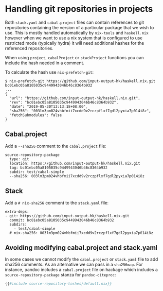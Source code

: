 # Handling git repositories in projects

Both `stack.yaml` and `cabal.project` files can contain references
to git repositories containing the version of a particular package
that we wish to use.  This is mostly handled automatically by
`nix-tools` and `haskell.nix` however when we want to use a nix
system that is configured to use restricted mode (typically hydra)
it will need additional hashes for the referenced repositories.

When using `project`, `cabalProject` or `stackProject` functions
you can include the hash needed in a comment.

To calculate the hash use `nix-prefetch-git`:

```
$ nix-prefetch-git https://github.com/input-output-hk/haskell.nix.git bc01ebc05a8105035c9449943046b46c8364b932
...
{
  "url": "https://github.com/input-output-hk/haskell.nix.git",
  "rev": "bc01ebc05a8105035c9449943046b46c8364b932",
  "date": "2019-05-30T13:13:18+08:00",
  "sha256": "003lm3pm024vhbfmii7xcdd9v2rczpflxf7gdl2pyxia7p014i8z",
  "fetchSubmodules": false
}
```

## Cabal.project

Add a `--sha256` comment to the `cabal.project` file:

```
source-repository-package
  type: git
  location: https://github.com/input-output-hk/haskell.nix.git
  tag: bc01ebc05a8105035c9449943046b46c8364b932
  subdir: test/cabal-simple
  --sha256: 003lm3pm024vhbfmii7xcdd9v2rczpflxf7gdl2pyxia7p014i8z
```

## Stack

Add a `# nix-sha256` comment to the `stack.yaml` file:

```
extra-deps:
- git: https://github.com/input-output-hk/haskell.nix.git
  commit: bc01ebc05a8105035c9449943046b46c8364b932
  subdirs:
    - test/cabal-simple
  # nix-sha256: 003lm3pm024vhbfmii7xcdd9v2rczpflxf7gdl2pyxia7p014i8z
```

## Avoiding modifying cabal.project and stack.yaml

In some cases we cannot modify the `cabal.project` or `stack.yaml` file to add
sha256 comments. As an alternative we can pass in a `sha256map`. For instance,
pandoc includes a `cabal.project` file on hackage which includes a
`source-repository-package` stanza for `pandoc-citeproc`:

```nix
{{#include source-repository-hashes/default.nix}}
```
